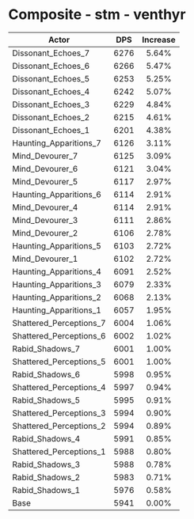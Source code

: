 # Composite - stm - venthyr
| Actor | DPS | Increase |
|---|:---:|:---:|
|Dissonant_Echoes_7|6276|5.64%|
|Dissonant_Echoes_6|6266|5.47%|
|Dissonant_Echoes_5|6253|5.25%|
|Dissonant_Echoes_4|6242|5.07%|
|Dissonant_Echoes_3|6229|4.84%|
|Dissonant_Echoes_2|6215|4.61%|
|Dissonant_Echoes_1|6201|4.38%|
|Haunting_Apparitions_7|6126|3.11%|
|Mind_Devourer_7|6125|3.09%|
|Mind_Devourer_6|6121|3.04%|
|Mind_Devourer_5|6117|2.97%|
|Haunting_Apparitions_6|6114|2.91%|
|Mind_Devourer_4|6114|2.91%|
|Mind_Devourer_3|6111|2.86%|
|Mind_Devourer_2|6106|2.78%|
|Haunting_Apparitions_5|6103|2.72%|
|Mind_Devourer_1|6102|2.72%|
|Haunting_Apparitions_4|6091|2.52%|
|Haunting_Apparitions_3|6079|2.33%|
|Haunting_Apparitions_2|6068|2.13%|
|Haunting_Apparitions_1|6057|1.95%|
|Shattered_Perceptions_7|6004|1.06%|
|Shattered_Perceptions_6|6002|1.02%|
|Rabid_Shadows_7|6001|1.00%|
|Shattered_Perceptions_5|6001|1.00%|
|Rabid_Shadows_6|5998|0.95%|
|Shattered_Perceptions_4|5997|0.94%|
|Rabid_Shadows_5|5995|0.91%|
|Shattered_Perceptions_3|5994|0.90%|
|Shattered_Perceptions_2|5994|0.89%|
|Rabid_Shadows_4|5991|0.85%|
|Shattered_Perceptions_1|5988|0.80%|
|Rabid_Shadows_3|5988|0.78%|
|Rabid_Shadows_2|5983|0.71%|
|Rabid_Shadows_1|5976|0.58%|
|Base|5941|0.00%|
